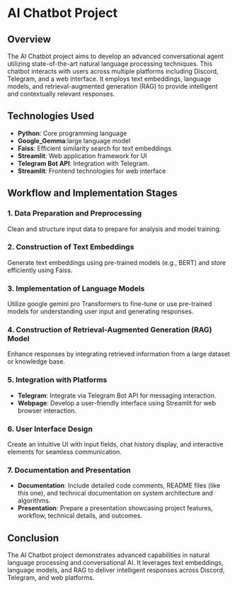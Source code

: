 # AI Chatbot Project

## Overview
The AI Chatbot project aims to develop an advanced conversational agent utilizing state-of-the-art natural language processing techniques. This chatbot interacts with users across multiple platforms including Discord, Telegram, and a web interface. It employs text embeddings, language models, and retrieval-augmented generation (RAG) to provide intelligent and contextually relevant responses.

## Technologies Used
- **Python**: Core programming language
- **Google_Gemma**:large language model
- **Faiss**: Efficient similarity search for text embeddings
- **Streamlit**: Web application framework for UI
- **Telegram Bot API**: Integration with Telegram.
- **Streamlit**: Frontend technologies for web interface

## Workflow and Implementation Stages

### 1. Data Preparation and Preprocessing
Clean and structure input data to prepare for analysis and model training.

### 2. Construction of Text Embeddings
Generate text embeddings using pre-trained models (e.g., BERT) and store efficiently using Faiss.

### 3. Implementation of Language Models
Utilize google gemini pro Transformers to fine-tune or use pre-trained models for understanding user input and generating responses.

### 4. Construction of Retrieval-Augmented Generation (RAG) Model
Enhance responses by integrating retrieved information from a large dataset or knowledge base.

### 5. Integration with Platforms
- **Telegram**: Integrate via Telegram Bot API for messaging interaction.
- **Webpage**: Develop a user-friendly interface using Streamlit for web browser interaction.

### 6. User Interface Design
Create an intuitive UI with input fields, chat history display, and interactive elements for seamless communication.

### 7. Documentation and Presentation
- **Documentation**: Include detailed code comments, README files (like this one), and technical documentation on system architecture and algorithms.
- **Presentation**: Prepare a presentation showcasing project features, workflow, technical details, and outcomes.

## Conclusion
The AI Chatbot project demonstrates advanced capabilities in natural language processing and conversational AI. It leverages text embeddings, language models, and RAG to deliver intelligent responses across Discord, Telegram, and web platforms.
